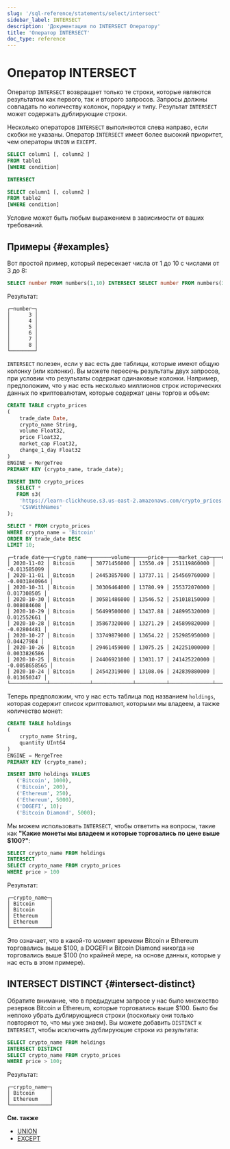 ```yaml
---
slug: '/sql-reference/statements/select/intersect'
sidebar_label: INTERSECT
description: 'Документация по INTERSECT Оператору'
title: 'Оператор INTERSECT'
doc_type: reference
---
```

# Оператор INTERSECT

Оператор `INTERSECT` возвращает только те строки, которые являются результатом как первого, так и второго запросов. Запросы должны совпадать по количеству колонок, порядку и типу. Результат `INTERSECT` может содержать дублирующие строки.

Несколько операторов `INTERSECT` выполняются слева направо, если скобки не указаны. Оператор `INTERSECT` имеет более высокий приоритет, чем операторы `UNION` и `EXCEPT`.

```sql
SELECT column1 [, column2 ]
FROM table1
[WHERE condition]

INTERSECT

SELECT column1 [, column2 ]
FROM table2
[WHERE condition]

```
Условие может быть любым выражением в зависимости от ваших требований.

## Примеры {#examples}

Вот простой пример, который пересекает числа от 1 до 10 с числами от 3 до 8:

```sql
SELECT number FROM numbers(1,10) INTERSECT SELECT number FROM numbers(3,8);
```

Результат:

```response
┌─number─┐
│      3 │
│      4 │
│      5 │
│      6 │
│      7 │
│      8 │
└────────┘
```

`INTERSECT` полезен, если у вас есть две таблицы, которые имеют общую колонку (или колонки). Вы можете пересечь результаты двух запросов, при условии что результаты содержат одинаковые колонки. Например, предположим, что у нас есть несколько миллионов строк исторических данных по криптовалютам, которые содержат цены торгов и объем:

```sql
CREATE TABLE crypto_prices
(
    trade_date Date,
    crypto_name String,
    volume Float32,
    price Float32,
    market_cap Float32,
    change_1_day Float32
)
ENGINE = MergeTree
PRIMARY KEY (crypto_name, trade_date);

INSERT INTO crypto_prices
   SELECT *
   FROM s3(
    'https://learn-clickhouse.s3.us-east-2.amazonaws.com/crypto_prices.csv',
    'CSVWithNames'
);

SELECT * FROM crypto_prices
WHERE crypto_name = 'Bitcoin'
ORDER BY trade_date DESC
LIMIT 10;
```

```response
┌─trade_date─┬─crypto_name─┬──────volume─┬────price─┬───market_cap─┬──change_1_day─┐
│ 2020-11-02 │ Bitcoin     │ 30771456000 │ 13550.49 │ 251119860000 │  -0.013585099 │
│ 2020-11-01 │ Bitcoin     │ 24453857000 │ 13737.11 │ 254569760000 │ -0.0031840964 │
│ 2020-10-31 │ Bitcoin     │ 30306464000 │ 13780.99 │ 255372070000 │   0.017308505 │
│ 2020-10-30 │ Bitcoin     │ 30581486000 │ 13546.52 │ 251018150000 │   0.008084608 │
│ 2020-10-29 │ Bitcoin     │ 56499500000 │ 13437.88 │ 248995320000 │   0.012552661 │
│ 2020-10-28 │ Bitcoin     │ 35867320000 │ 13271.29 │ 245899820000 │   -0.02804481 │
│ 2020-10-27 │ Bitcoin     │ 33749879000 │ 13654.22 │ 252985950000 │    0.04427984 │
│ 2020-10-26 │ Bitcoin     │ 29461459000 │ 13075.25 │ 242251000000 │  0.0033826586 │
│ 2020-10-25 │ Bitcoin     │ 24406921000 │ 13031.17 │ 241425220000 │ -0.0058658565 │
│ 2020-10-24 │ Bitcoin     │ 24542319000 │ 13108.06 │ 242839880000 │   0.013650347 │
└────────────┴─────────────┴─────────────┴──────────┴──────────────┴───────────────┘
```

Теперь предположим, что у нас есть таблица под названием `holdings`, которая содержит список криптовалют, которыми мы владеем, а также количество монет:

```sql
CREATE TABLE holdings
(
    crypto_name String,
    quantity UInt64
)
ENGINE = MergeTree
PRIMARY KEY (crypto_name);

INSERT INTO holdings VALUES
   ('Bitcoin', 1000),
   ('Bitcoin', 200),
   ('Ethereum', 250),
   ('Ethereum', 5000),
   ('DOGEFI', 10);
   ('Bitcoin Diamond', 5000);
```

Мы можем использовать `INTERSECT`, чтобы ответить на вопросы, такие как **"Какие монеты мы владеем и которые торговались по цене выше $100?"**:

```sql
SELECT crypto_name FROM holdings
INTERSECT
SELECT crypto_name FROM crypto_prices
WHERE price > 100
```

Результат:

```response
┌─crypto_name─┐
│ Bitcoin     │
│ Bitcoin     │
│ Ethereum    │
│ Ethereum    │
└─────────────┘
```

Это означает, что в какой-то момент времени Bitcoin и Ethereum торговались выше $100, а DOGEFI и Bitcoin Diamond никогда не торговались выше $100 (по крайней мере, на основе данных, которые у нас есть в этом примере).

## INTERSECT DISTINCT {#intersect-distinct}

Обратите внимание, что в предыдущем запросе у нас было множество резервов Bitcoin и Ethereum, которые торговались выше $100. Было бы неплохо убрать дублирующиеся строки (поскольку они только повторяют то, что мы уже знаем). Вы можете добавить `DISTINCT` к `INTERSECT`, чтобы исключить дублирующие строки из результата:

```sql
SELECT crypto_name FROM holdings
INTERSECT DISTINCT
SELECT crypto_name FROM crypto_prices
WHERE price > 100;
```

Результат:

```response
┌─crypto_name─┐
│ Bitcoin     │
│ Ethereum    │
└─────────────┘
```

**См. также**

- [UNION](/sql-reference/statements/select/union)
- [EXCEPT](/sql-reference/statements/select/except)